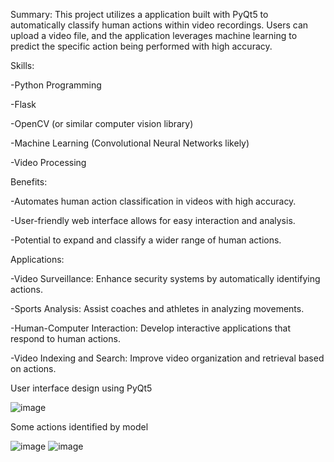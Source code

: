 Summary:
This project utilizes a application built with PyQt5 to automatically classify human actions within video recordings. Users can upload a video file, and the application leverages machine learning to predict the specific action being performed with high accuracy.

Skills:
  
  -Python Programming
  
  -Flask
  
  -OpenCV (or similar computer vision library)
  
  -Machine Learning (Convolutional Neural Networks likely)
  
  -Video Processing
  
Benefits:

  -Automates human action classification in videos with high accuracy.
  
  -User-friendly web interface allows for easy interaction and analysis.
  
  -Potential to expand and classify a wider range of human actions.
  
Applications:

  -Video Surveillance: Enhance security systems by automatically identifying actions.
  
  -Sports Analysis: Assist coaches and athletes in analyzing movements.
  
  -Human-Computer Interaction: Develop interactive applications that respond to human actions.
  
  -Video Indexing and Search: Improve video organization and retrieval based on actions.

User interface design using PyQt5

![image](https://github.com/Thanhxuan11/HumanAction/assets/117796081/342f32ee-2a5b-4302-bcea-02521fc48e6b)

Some actions identified by model

![image](https://github.com/Thanhxuan11/HumanAction/assets/117796081/48e94035-28a3-41c3-8cc1-2aedd5edcfe8)
![image](https://github.com/Thanhxuan11/HumanAction/assets/117796081/1faa5cfb-f722-4ab3-b7cd-02a1b50b7e27)
